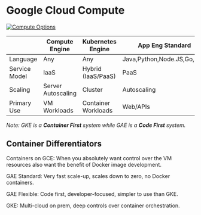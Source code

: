 # Google Cloud Compute

[![Compute Options](https://storage.googleapis.com/gweb-cloudblog-publish/images/GCP2Bcompute2Bservice2Bladder51qi.max-1200x1200.PNG)](https://cloud.google.com/blog/products/gcp/time-to-hello-world-vms-vs-containers-vs-paas-vs-faas)

|               | Compute Engine     | Kubernetes Engine   | App Eng Standard            | App Eng Flexible     | Cloud Functions            |
|---------------|--------------------|---------------------|-----------------------------|----------------------|----------------------------|
| Language      | Any                | Any                 | Java,Python,Node.JS,Go,PHP  | Any                  | Node.JS,Python             |
| Service Model | IaaS               | Hybrid (IaaS/PaaS)  | PaaS                        | PaaS                 | Microservices Architecture |
| Scaling       | Server Autoscaling | Cluster             | Autoscaling                 | Autoscaling          | Serverless                 |
| Primary Use   | VM Workloads       | Container Workloads | Web/APIs                    | Web/APIs, Container  | Lightweight Event Actions  |

_Note: GKE is a __Container First__ system while GAE is a __Code First__ system._

## Container Differentiators

Containers on GCE: When you absolutely want control over the VM resources also want the benefit of Docker image development.

GAE Standard: Very fast scale-up, scales down to zero, no Docker containers.  

GAE Flexible: Code first, developer-focused, simpler to use than GKE.

GKE: Multi-cloud on prem, deep controls over container orchestration.

